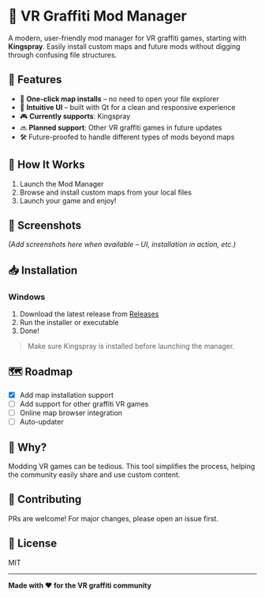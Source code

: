 # 🎨 VR Graffiti Mod Manager

A modern, user-friendly mod manager for VR graffiti games, starting with **Kingspray**. Easily install custom maps and future mods without digging through confusing file structures.

## 🚀 Features

- 📁 **One-click map installs** – no need to open your file explorer
- 🧠 **Intuitive UI** – built with Qt for a clean and responsive experience
- 🎮 **Currently supports**: Kingspray
- 🔜 **Planned support**: Other VR graffiti games in future updates
- 🛠️ Future-proofed to handle different types of mods beyond maps

## 🔧 How It Works

1. Launch the Mod Manager
2. Browse and install custom maps from your local files
3. Launch your game and enjoy!

## 📸 Screenshots

*(Add screenshots here when available – UI, installation in action, etc.)*

## 📥 Installation

### Windows
1. Download the latest release from [Releases](https://github.com/yourusername/yourrepo/releases)
2. Run the installer or executable
3. Done!

> Make sure Kingspray is installed before launching the manager.

## 🗺️ Roadmap

- [x] Add map installation support
- [ ] Add support for other graffiti VR games
- [ ] Online map browser integration
- [ ] Auto-updater

## 🧠 Why?

Modding VR games can be tedious. This tool simplifies the process, helping the community easily share and use custom content.

## 🤝 Contributing

PRs are welcome! For major changes, please open an issue first.

## 📜 License

MIT

---

**Made with ❤️ for the VR graffiti community**
